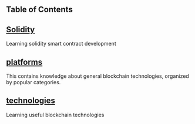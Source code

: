 ## Table of Contents

## [Solidity](/solidity)

Learning solidity smart contract development

## [platforms](/platforms)

This contains knowledge about general blockchain technologies, organized by popular categories.

## [technologies](/technologies)

Learning useful blockchain technologies
